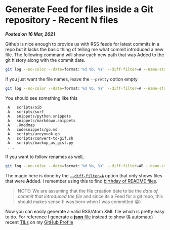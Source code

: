 # Generate Feed for files inside a Git repository - Recent N files
**_Posted on 16 Mar, 2021_**

Github is nice enough to provide us with RSS feeds for latest commits in a repo but it lacks the basic thing of telling me what commit introduced a new file.
The following command will show each new path that was Added to the git history along with the commit date.

```bash
git log --no-color --date=format:'%d %b, %Y' --diff-filter=A --name-status --pretty='%ad'
```

If you just want the file names, leave the `--pretty` option empty

```bash
git log --no-color --date=format:'%d %b, %Y' --diff-filter=A --name-status --pretty=''
```

You should see something like this

```
 A   scripts/oib
 A   scripts/surf
 A   snippets/python.snippets
 A   snippets/markdown.snippets
 A   .Xmodmap
 A   codesnippets/go.md
 A   scripts/areyouok.go
 A   scripts/convert-to-gif.sh
 A   scripts/backup_as_gist.py
 ...
```

If you want to follow renames as well,

```bash
git log --no-color --date=format:'%d %b, %Y' --diff-filter=AR --name-status --pretty=''
```

The magic here is done by the [`--diff-filter=A`](https://www.git-scm.com/docs/git-log#Documentation/git-log.txt---diff-filterACDMRTUXB82308203) option that only shows files that were **A**dded. I remember using this to find [birthday of README files](https://bhupesh-v.github.io/git-cake-when-is-my-readme-birthday/).

> NOTE: We are assuming that the file creation date to be the _date of commit that introduced the file_ and since its a Feed for a git repo, this should makes sense (I was born when I was committed 😁️)

Now you can easily generate a valid RSS/Atom XML file which is pretty easy to do. For reference I generate a [**json** file](https://github.com/Bhupesh-V/til/blob/master/recent_tils.json) instead to show (& automate) recent [TILs](https://github.com/Bhupesh-V/til) on my [GitHub Profile](https://github.com/Bhupesh-V)

